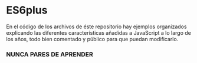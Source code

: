 # ES6plus
En el código de los archivos de éste repositorio hay ejemplos organizados explicando las diferentes características
añadidas a JavaScript a lo largo de los años, todo bien comentado y público para que puedan modificarlo.

### NUNCA PARES DE APRENDER
